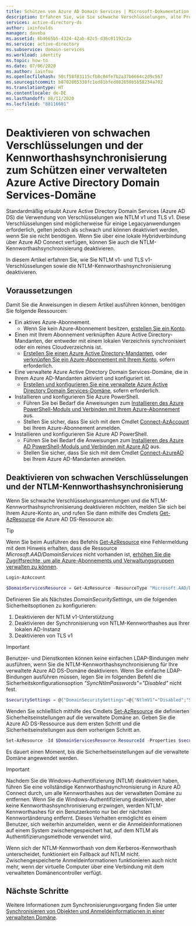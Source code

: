 ```yaml
---
title: Schützen von Azure AD Domain Services | Microsoft-Dokumentation
description: Erfahren Sie, wie Sie schwache Verschlüsselungen, alte Protokolle und die NTLM-Kennworthashsynchronisierung für eine verwaltete Azure AD DS-Domäne (Azure Active Directory Domain Services) deaktivieren.
services: active-directory-ds
author: iainfoulds
manager: daveba
ms.assetid: 6b4665b5-4324-42ab-82c5-d36c01192c2a
ms.service: active-directory
ms.subservice: domain-services
ms.workload: identity
ms.topic: how-to
ms.date: 07/06/2020
ms.author: iainfou
ms.openlocfilehash: 50cf58f83115cfb8c84fe7b2a37b6664c2d9c567
ms.sourcegitcommit: b8702065338fc1ed81bfed082650b5b58234a702
ms.translationtype: HT
ms.contentlocale: de-DE
ms.lasthandoff: 08/11/2020
ms.locfileid: "88116681"
---
```

# <a name="disable-weak-ciphers-and-password-hash-synchronization-to-secure-an-azure-active-directory-domain-services-managed-domain"></a>Deaktivieren von schwachen Verschlüsselungen und der Kennworthashsynchronisierung zum Schützen einer verwalteten Azure Active Directory Domain Services-Domäne

Standardmäßig erlaubt Azure Active Directory Domain Services (Azure AD DS) die Verwendung von Verschlüsselungen wie NTLM v1 und TLS v1. Diese Verschlüsselungen sind möglicherweise für einige Legacyanwendungen erforderlich, gelten jedoch als schwach und können deaktiviert werden, wenn Sie sie nicht benötigen. Wenn Sie über eine lokale Hybridverbindung über Azure AD Connect verfügen, können Sie auch die NTLM-Kennworthashsynchronisierung deaktivieren.

In diesem Artikel erfahren Sie, wie Sie NTLM v1- und TLS v1-Verschlüsselungen sowie die NTLM-Kennworthashsynchronisierung deaktivieren.

## <a name="prerequisites"></a>Voraussetzungen

Damit Sie die Anweisungen in diesem Artikel ausführen können, benötigen Sie folgende Ressourcen:

* Ein aktives Azure-Abonnement.
    * Wenn Sie kein Azure-Abonnement besitzen, [erstellen Sie ein Konto](https://azure.microsoft.com/free/?WT.mc_id=A261C142F).
* Einen mit Ihrem Abonnement verknüpften Azure Active Directory-Mandanten, der entweder mit einem lokalen Verzeichnis synchronisiert oder ein reines Cloudverzeichnis ist.
    * [Erstellen Sie einen Azure Active Directory-Mandanten][create-azure-ad-tenant], oder [verknüpfen Sie ein Azure-Abonnement mit Ihrem Konto][associate-azure-ad-tenant], sofern erforderlich.
* Eine verwaltete Azure Active Directory Domain Services-Domäne, die in Ihrem Azure AD-Mandanten aktiviert und konfiguriert ist.
    * [Erstellen und konfigurieren Sie eine verwaltete Azure Active Directory Domain Services-Domäne][create-azure-ad-ds-instance], sofern erforderlich.
* Installieren und konfigurieren Sie Azure PowerShell.
    * Führen Sie bei Bedarf die Anweisungen zum [Installieren des Azure PowerShell-Moduls und Verbinden mit Ihrem Azure-Abonnement](/powershell/azure/install-az-ps) aus.
    * Stellen Sie sicher, dass Sie sich mit dem Cmdlet [Connect-AzAccount][Connect-AzAccount] bei Ihrem Azure-Abonnement anmelden.
* Installieren und konfigurieren Sie Azure AD PowerShell.
    * Führen Sie bei Bedarf die Anweisungen zum [Installieren des Azure AD PowerShell-Moduls und Verbinden mit Azure AD](/powershell/azure/active-directory/install-adv2) aus.
    * Stellen Sie sicher, dass Sie sich mit dem Cmdlet [Connect-AzureAD][Connect-AzureAD] bei Ihrem Azure AD-Mandanten anmelden.

## <a name="disable-weak-ciphers-and-ntlm-password-hash-sync"></a>Deaktivieren von schwachen Verschlüsselungen und der NTLM-Kennworthashsynchronisierung

Wenn Sie schwache Verschlüsselungssammlungen und die NTLM-Kennworthashsynchronisierung deaktivieren möchten, melden Sie sich bei Ihrem Azure-Konto an, und rufen Sie dann mithilfe des Cmdlets [Get-AzResource][Get-AzResource] die Azure AD DS-Ressource ab:

> [!TIP]
> Wenn Sie beim Ausführen des Befehls [Get-AzResource][Get-AzResource] eine Fehlermeldung mit dem Hinweis erhalten, dass die Ressource *Microsoft.AAD/DomainServices* nicht vorhanden ist, [erhöhen Sie die Zugriffsrechte, um alle Azure-Abonnements und Verwaltungsgruppen verwalten zu können][global-admin].

```powershell
Login-AzAccount

$DomainServicesResource = Get-AzResource -ResourceType "Microsoft.AAD/DomainServices"
```

Definieren Sie als Nächstes *DomainSecuritySettings*, um die folgenden Sicherheitsoptionen zu konfigurieren:

1. Deaktivieren der NTLM v1-Unterstützung
2. Deaktivieren der Synchronisierung von NTLM-Kennworthashes aus Ihrer lokalen AD-Instanz
3. Deaktivieren von TLS v1

> [!IMPORTANT]
> Benutzer- und Dienstkonten können keine einfachen LDAP-Bindungen mehr ausführen, wenn Sie die NTLM-Kennworthashsynchronisierung für Ihre verwaltete Azure AD DS-Domäne deaktivieren. Wenn Sie einfache LDAP-Bindungen ausführen müssen, legen Sie im folgenden Befehl die Sicherheitskonfigurationsoption *"SyncNtlmPasswords"="Disabled"* nicht fest.

```powershell
$securitySettings = @{"DomainSecuritySettings"=@{"NtlmV1"="Disabled";"SyncNtlmPasswords"="Disabled";"TlsV1"="Disabled"}}
```

Wenden Sie schließlich mithilfe des Cmdlets [Set-AzResource][Set-AzResource] die definierten Sicherheitseinstellungen auf die verwaltete Domäne an. Geben Sie die Azure AD DS-Ressource aus dem ersten Schritt und die Sicherheitseinstellungen aus dem vorherigen Schritt an.

```powershell
Set-AzResource -Id $DomainServicesResource.ResourceId -Properties $securitySettings -Verbose -Force
```

Es dauert einen Moment, bis die Sicherheitseinstellungen auf die verwaltete Domäne angewendet werden.

> [!IMPORTANT]
> Nachdem Sie die Windows-Authentifizierung (NTLM) deaktiviert haben, führen Sie eine vollständige Kennworthashsynchronisierung in Azure AD Connect durch, um alle Kennworthashes aus der verwalteten Domäne zu entfernen. Wenn Sie die Windows-Authentifizierung deaktivieren, aber keine Kennworthashsynchronisierung erzwingen, werden NTLM-Kennworthashes für ein Benutzerkonto nur bei der nächsten Kennwortänderung entfernt. Dieses Verhalten ermöglicht es einem Benutzer, sich weiterhin anzumelden, wenn er die Anmeldeinformationen auf einem System zwischengespeichert hat, auf dem NTLM als Authentifizierungsmethode verwendet wird.
>
> Wenn sich der NTLM-Kennworthash von dem Kerberos-Kennworthash unterscheidet, funktioniert ein Fallback auf NTLM nicht. Zwischengespeicherte Anmeldeinformationen funktionieren auch nicht mehr, wenn der virtuelle Computer über eine Verbindung mit dem verwalteten Domänencontroller verfügt.  

## <a name="next-steps"></a>Nächste Schritte

Weitere Informationen zum Synchronisierungsvorgang finden Sie unter [Synchronisieren von Objekten und Anmeldeinformationen in einer verwalteten Domäne][synchronization].

<!-- INTERNAL LINKS -->
[create-azure-ad-tenant]: ../active-directory/fundamentals/sign-up-organization.md
[associate-azure-ad-tenant]: ../active-directory/fundamentals/active-directory-how-subscriptions-associated-directory.md
[create-azure-ad-ds-instance]: tutorial-create-instance.md
[global-admin]: ../role-based-access-control/elevate-access-global-admin.md
[synchronization]: synchronization.md

<!-- EXTERNAL LINKS -->
[Get-AzResource]: /powershell/module/az.resources/Get-AzResource
[Set-AzResource]: /powershell/module/Az.Resources/Set-AzResource
[Connect-AzAccount]: /powershell/module/Az.Accounts/Connect-AzAccount
[Connect-AzureAD]: /powershell/module/AzureAD/Connect-AzureAD
